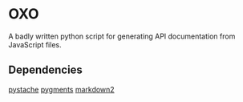 OXO
===

A badly written python script for generating API documentation from JavaScript files.

## Dependencies

[pystache](https://github.com/defunkt/pystache)
[pygments](http://pygments.org/)
[markdown2](https://github.com/trentm/python-markdown2)

